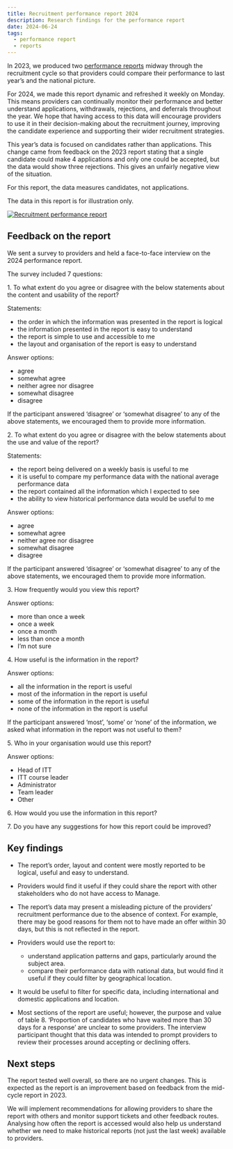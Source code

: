 ```yaml
---
title: Recruitment performance report 2024
description: Research findings for the performance report
date: 2024-06-24
tags:
  - performance report
  - reports
---
```


In 2023, we produced two [performance reports](/manage-teacher-training-applications/provider-recruitment-performance/) midway through the recruitment cycle so that providers could compare their performance to last year’s and the national picture.

For 2024, we made this report dynamic and refreshed it weekly on Monday. This means providers can continually monitor their performance and better understand applications, withdrawals, rejections, and deferrals throughout the year. We hope that having access to this data will encourage providers to use it in their decision-making about the recruitment journey, improving the candidate experience and supporting their wider recruitment strategies.

This year’s data is focused on candidates rather than applications. This change came from feedback on the 2023 report stating that a single candidate could make 4 applications and only one could be accepted, but the data would show three rejections. This gives an unfairly negative view of the situation.

For this report, the data measures candidates, not applications.

The data in this report is for illustration only.

[![Recruitment performance report](recruitment-performance-report.png "Recruitment performance report (Select image to view larger version)")](recruitment-performance-report.png)

## Feedback on the report

We sent a survey to providers and held a face-to-face interview on the 2024 performance report.

The survey included 7 questions:

1\. To what extent do you agree or disagree with the below statements about the content and usability of the report?

Statements:

- the order in which the information was presented in the report is logical
- the information presented in the report is easy to understand
- the report is simple to use and accessible to me
- the layout and organisation of the report is easy to understand

Answer options:

- agree
- somewhat agree
- neither agree nor disagree
- somewhat disagree
- disagree

If the participant answered ‘disagree’ or ‘somewhat disagree’ to any of the above statements, we encouraged them to provide more information.

2\. To what extent do you agree or disagree with the below statements about the use and value of the report?

Statements:

- the report being delivered on a weekly basis is useful to me
- it is useful to compare my performance data with the national average performance data
- the report contained all the information which I expected to see
- the ability to view historical performance data would be useful to me

Answer options:

- agree
- somewhat agree
- neither agree nor disagree
- somewhat disagree
- disagree

If the participant answered ‘disagree’ or ‘somewhat disagree’ to any of the above statements, we encouraged them to provide more information.

3\. How frequently would you view this report?

Answer options:

- more than once a week
- once a week
- once a month
- less than once a month
- I’m not sure

4\. How useful is the information in the report?

Answer options:

- all the information in the report is useful
- most of the information in the report is useful
- some of the information in the report is useful
- none of the information in the report is useful

If the participant answered ‘most’, ‘some’ or ‘none’ of the information, we asked what information in the report was not useful to them?

5\. Who in your organisation would use this report?

Answer options:

- Head of ITT
- ITT course leader
- Administrator
- Team leader
- Other

6\. How would you use the information in this report?

7\. Do you have any suggestions for how this report could be improved?

## Key findings

- The report’s order, layout and content were mostly reported to be logical, useful and easy to understand.

- Providers would find it useful if they could share the report with other stakeholders who do not have access to Manage.

- The report’s data may present a misleading picture of the providers’ recruitment performance due to the absence of context. For example, there may be good reasons for them not to have made an offer within 30 days, but this is not reflected in the report.

- Providers would use the report to:
  - understand application patterns and gaps, particularly around the subject area.
  - compare their performance data with national data, but would find it useful if they could filter by geographical location.

- It would be useful to filter for specific data, including international and domestic applications and location.

- Most sections of the report are useful; however, the purpose and value of table 8. ‘Proportion of candidates who have waited more than 30 days for a response’ are unclear to some providers. The interview participant thought that this data was intended to prompt providers to review their processes around accepting or declining offers.

## Next steps

The report tested well overall, so there are no urgent changes. This is expected as the report is an improvement based on feedback from the mid-cycle report in 2023.

We will implement recommendations for allowing providers to share the report with others and monitor support tickets and other feedback routes. Analysing how often the report is accessed would also help us understand whether we need to make historical reports (not just the last week) available to providers.
